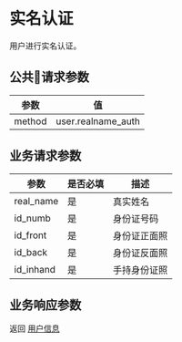 # 实名认证

用户进行实名认证。

## 公共请求参数

|参数          |值
|-------------|-------
|method       |user.realname_auth

## 业务请求参数

|参数          |是否必填 |描述
|-------------|--------|----
|real_name    |是      |真实姓名
|id_numb      |是      |身份证号码
|id_front     |是      |身份证正面照
|id_back      |是      |身份证反面照
|id_inhand    |是      |手持身份证照

## 业务响应参数

返回 [用户信息](user.md) 
